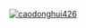 [![caodonghui426](https://github-readme-stats.vercel.app/api?username=caodonghui426)](https://github.com/anuraghazra/github-readme-stats)

